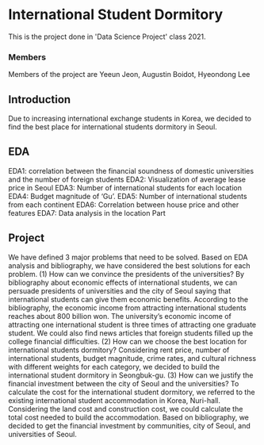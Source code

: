 # International Student Dormitory
This is the project done in 'Data Science Project' class 2021.
### Members
Members of the project are Yeeun Jeon, Augustin Boidot, Hyeondong Lee

## Introduction
Due to increasing international exchange students in Korea, we decided to find the best place for international students dormitory in Seoul. 

## EDA
EDA1: correlation between the financial soundness of domestic universities and the number of foreign students
EDA2: Visualization of average lease price in Seoul
EDA3: Number of international students for each location
EDA4: Budget magnitude of ‘Gu’. 
EDA5: Number of international students from each continent
EDA6: Correlation between house price and other features
EDA7: Data analysis in the location Part

## Project
We have defined 3 major problems that need to be solved. Based on EDA analysis and bibliography, we have considered the best solutions for each problem. 
(1) How can we convince the presidents of the universities?
By bibliography about economic effects of international students, we can persuade presidents of universities and the city of Seoul saying that international students can give them economic benefits. According to the bibliography, the economic income from attracting international students reaches about 800 billion won. The university’s economic income of attracting one international student is three times of attracting one graduate student. We could also find news articles that foreign students filled up the college financial difficulties. 
(2) How can we choose the best location for international students dormitory?
Considering rent price, number of international students, budget magnitude, crime rates, and cultural richness with different weights for each category, we decided to build the international student dormitory in Seongbuk-gu.
(3) How can we justify the financial investment between the city of Seoul and the universities?
To calculate the cost for the international student dormitory, we referred to the existing international student accommodation in Korea, Nuri-hall. Considering the land cost and construction cost, we could calculate the total cost needed to build the accommodation. Based on bibliography, we decided to get the financial investment by communities, city of Seoul, and universities of Seoul. 